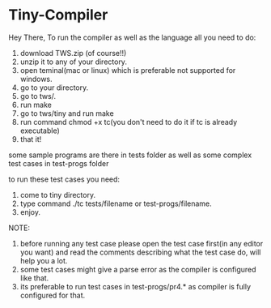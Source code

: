 # Tiny-Compiler

Hey There,
To run the compiler as well as the language all you need to do:
1. download TWS.zip (of course!!)
2. unzip it to any of your directory.
3. open teminal(mac or linux) which is preferable not supported for windows.
4. go to your directory.
5. go to tws/.
6. run make
7. go to tws/tiny and run make 
8. run command chmod +x tc(you don't need to do it if tc is already executable)
9. that it!

some sample programs are there in tests folder as well as some complex test cases in test-progs folder

to run these test cases you need:
1. come to tiny directory.
2. type command ./tc tests/filename or test-progs/filename.
3. enjoy.

NOTE: 
1. before running any test case please open the test case first(in any editor you want) and read the comments describing what the test case do, will help you a lot.
2. some test cases might give a parse error as the compiler is configured like that.
3. its preferable to run test cases in test-progs/pr4.* as compiler is fully configured for that.
